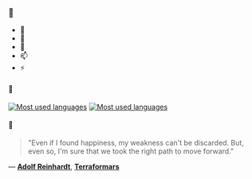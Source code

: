 ### 👋

- 🔭
- 🌱
- 💬
- 📫
- ⚡

#### 🧏

[![Most used languages](https://github-readme-stats-aynah.vercel.app/api/top-langs/?username=aynh&theme=solarized-dark&langs_count=6&layout=compact&hide_title=true)](https://github.com/anuraghazra/github-readme-stats#gh-dark-mode-only)
[![Most used languages](https://github-readme-stats-aynah.vercel.app/api/top-langs/?username=aynh&theme=solarized-light&langs_count=6&layout=compact&hide_title=true)](https://github.com/anuraghazra/github-readme-stats#gh-light-mode-only)

#### 💬

> "Even if I found happiness, my weakness can't be discarded. But, even so, I'm sure that we took the right path to move forward."

&mdash; [**Adolf Reinhardt**](https://myanimelist.net/character.php?q=Adolf%20Reinhardt&cat=character), [**Terraformars**](https://myanimelist.net/search/all?q=Terraformars&cat=all)
